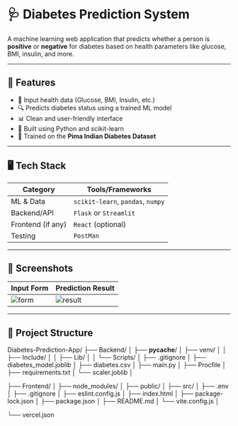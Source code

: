 # 🩺 Diabetes Prediction System

A machine learning web application that predicts whether a person is **positive** or **negative** for diabetes based on health parameters like glucose, BMI, insulin, and more.

---
## 🧠 Features

- 🧾 Input health data (Glucose, BMI, Insulin, etc.)
- 🔍 Predicts diabetes status using a trained ML model
- 📊 Clean and user-friendly interface
- 📁 Built using Python and scikit-learn
- 🧪 Trained on the **Pima Indian Diabetes Dataset**

---

## 🖥️ Tech Stack

| Category      | Tools/Frameworks             |
|---------------|------------------------------|
| ML & Data     | `scikit-learn`, `pandas`, `numpy` |
| Backend/API   | `Flask` or `Streamlit`       |
| Frontend (if any) | `React` (optional) |
| Testing    | `PostMan` |

---

## 📸 Screenshots

| Input Form | Prediction Result |
|------------|------------------|
| ![form](assets/form.png) | ![result](assets/result.png) |

---

## 📂 Project Structure
Diabetes-Prediction-App/
├── Backend/
│   ├── __pycache__/
│   ├── venv/
│   │   ├── Include/
│   │   ├── Lib/
│   │   └── Scripts/
│   ├── .gitignore
│   ├── diabetes_model.joblib
│   ├── diabetes.csv
│   ├── main.py
│   ├── Procfile
│   ├── requirements.txt
│   └── scaler.joblib
│

├── Frontend/
│   ├── node_modules/
│   ├── public/
│   ├── src/
│   ├── .env
│   ├── .gitignore
│   ├── eslint.config.js
│   ├── index.html
│   ├── package-lock.json
│   ├── package.json
│   ├── README.md
│   └── vite.config.js
│

└── vercel.json


